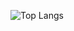 ![Top Langs](https://github-readme-stats.vercel.app/api/top-langs/?username=SemKirkels&date_format=j%20M%5B%20Y%5D&layout=compact&theme=vue)

